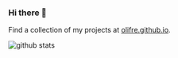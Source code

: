 ### Hi there 👋
Find a collection of my projects at [olifre.github.io](https://git.io/olifre).

![github stats](https://github-readme-stats.vercel.app/api?username=olifre&show_icons=true&theme=solarized-dark)

<!--
**olifre/olifre** is a ✨ _special_ ✨ repository because its `README.md` (this file) appears on your GitHub profile.

Here are some ideas to get you started:

- 🔭 I’m currently working on ...
- 🌱 I’m currently learning ...
- 👯 I’m looking to collaborate on ...
- 🤔 I’m looking for help with ...
- 💬 Ask me about ...
- 📫 How to reach me: ...
- 😄 Pronouns: ...
- ⚡ Fun fact: ...
-->
